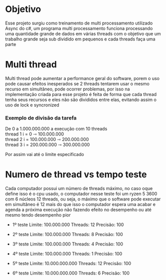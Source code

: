 # Objetivo 

Esse projeto surgiu como treinamento de multi processamento utilizado Async do c#, um programa multi processamento funciona processando uma quantidade grande de dados em várias threads com o objetivo que um trabalho grande seja sub dividido em pequenos e cada threads faça uma parte

# Multi thread

Multi thread pode aumentar a performance geral do software, porem o uso pode causar efeitos inesperados se 2 threads tentarem usar o mesmo recurso em simultâneo, pode ocorrer problemas, por isso na implementação criada para esse projeto é feita de forma que cada thread tenha seus recursos e eles não são divididos entre elas, evitando assim o uso de lock e syncronized 

### Exemplo de divisão da tarefa

De 0 a 1.000.000.000 a execução com 10 threads<br>
thread 1 i = 0 ⇾ 100.000.000<br>
thread 2 i = 100.000.000 ⇾ 200.000.000<br>
thread 3 i = 200.000.000 ⇾ 300.000.000<br>

Por assim vai até o limite especificado

# Numero de thread vs tempo teste

Cada computador possui um número de threads máximo, no caso oque define isso é o cpu usado, o computador nesse teste foi um ryzen 5 3600 com 6 núcleos 12 threads, ou seja, o máximo que o software pode executar em simultâneo é 12 mais do que isso o computador espera uma acabar e agenda a próxima execução não fazendo efeito no desempenho ou até mesmo tendo desempenho pior

- 1º teste Limite: 100.000.000 Threads: 12 Precisão: 100

- 2º teste Limite: 100.000.000 Threads: 8 Precisão: 100

- 3º teste Limite: 100.000.000 Threads: 4 Precisão: 100

- 4º teste Limite: 100.000.000 Threads: 1 Precisão: 100

- 5º teste Limite: 10.000.000.000 Threads: 12 Precisão: 100

- 6º teste Limite: 10.000.000.000 Threads: 6 Precisão: 100

